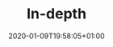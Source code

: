 ---
title: "In-depth"
date: 2020-01-09T19:58:05+01:00
markup: blackfriday
translationKey: in-depth
---